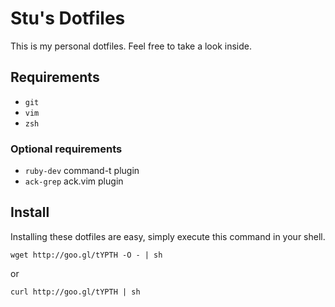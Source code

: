 # Stu's Dotfiles
This is my personal dotfiles. Feel free to take a look inside.

## Requirements
 * `git`
 * `vim`
 * `zsh`

### Optional requirements
 * `ruby-dev` command-t plugin
 * `ack-grep` ack.vim plugin

## Install
Installing these dotfiles are easy, simply execute this command
in your shell.

    wget http://goo.gl/tYPTH -O - | sh
or

    curl http://goo.gl/tYPTH | sh

